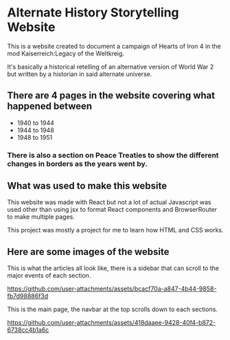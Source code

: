 # Alternate History Storytelling Website

This is a website created to document a campaign of Hearts of Iron 4 in the mod Kaiserreich:Legacy of the Weltkreig.

It's basically a historical retelling of an alternative version of World War 2 but written by a historian in said alternate universe.

## There are 4 pages in the website covering what happened between
- 1940 to 1944
- 1944 to 1948
- 1948 to 1951
  
### There is also a section on Peace Treaties to show the different changes in borders as the years went by.

## What was used to make this website
This website was made with React but not a lot of actual Javascript was used other than using jsx to format React components and BrowserRouter to make multiple pages. 

This project was mostly a project for me to learn how HTML and CSS works.

## Here are some images of the website

This is what the articles all look like, there is a sidebar that can scroll to the major events of each section.

https://github.com/user-attachments/assets/bcacf70a-a847-4b44-9858-fb7d98886f3d

This is the main page, the navbar at the top scrolls down to each sections.

https://github.com/user-attachments/assets/418daaee-9428-40f4-b872-6738cc4b1a6c


